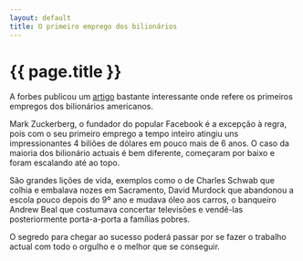 ```yaml
---
layout: default
title: O primeiro emprego dos bilionários
---
```


# {{ page.title }}

A forbes publicou um [artigo](http://www.forbes.com/2010/08/02/steve-jobs-oprah-schwab-pickens-business-billionaires-first-jobs.html?boxes=HomepageSpecialStorySection) bastante interessante onde refere os primeiros empregos dos bilionários americanos.

Mark Zuckerberg, o fundador do popular Facebook é a excepção à regra, pois com o seu primeiro emprego a tempo inteiro atingiu uns impressionantes 4 biliões de dólares em pouco mais de 6 anos. O caso da maioria dos bilionário actuais é bem diferente, começaram por baixo e foram escalando até ao topo.

São grandes lições de vida, exemplos como o de Charles Schwab que colhia e embalava nozes em Sacramento, David Murdock que abandonou a escola pouco depois do 9º ano e mudava óleo aos carros, o banqueiro Andrew Beal que costumava concertar televisões e vendê-las posteriormente porta-a-porta a famílias pobres.

O segredo para chegar ao sucesso poderá passar por se fazer o trabalho actual com todo o orgulho e o melhor que se conseguir.